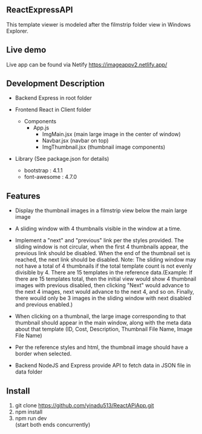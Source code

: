 ## ReactExpressAPI

This template viewer is modeled after the filmstrip folder view in Windows Explorer.

## Live demo

Live app can be found via Netify https://imageappv2.netlify.app/

## Development Description

- Backend Express in root folder
- Frontend React in Client folder
  - Components
    - App.js
      - ImgMain.jsx (main large image in the center of window)
      - Navbar.jsx (navbar on top)
      - ImgThumbnail.jsx (thumbnail image components)

- Library (See package.json for details)
  - bootstrap : 4.1.1
  - font-awesome : 4.7.0

## Features

- Display the thumbnail images in a filmstrip view below the main large image
- A sliding window with 4 thumbnails visible in the window at a time.
- Implement a "next" and "previous" link per the styles provided. The sliding window is not circular, when the first 4 thumbnails appear, the previous link should be disabled. When the end of the thumbnail set is reached, the next link should be disabled. Note: The sliding window may not have a total of 4 thumbnails if the total template count is not evenly divisible by 4. There are 15 templates in the reference data.(Example: If there are 15 templates total, then the initial view would show 4 thumbnail images with previous disabled, then clicking "Next" would advance to the next 4 images, next would advance to the next 4, and so on. Finally, there wouild only be 3 images in the sliding window with next disabled and previous enabled.)
- When clicking on a thumbnail, the large image corresponding to that thumbnail should appear in the main window, along with the meta data about that template (ID, Cost, Description, Thumbnail File Name, Image File Name)
- Per the reference styles and html, the thumbnail image should have a border when selected.

- Backend NodeJS and Express provide API to fetch data in JSON file in data folder

## Install
  1. git clone https://github.com/yinadu513/ReactAPiApp.git
  2. npm install
  3. npm run dev  
     (start both ends concurrently)
